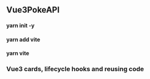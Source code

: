 ## Vue3PokeAPI

#### yarn init -y
#### yarn add vite
#### yarn vite

### Vue3 cards, lifecycle hooks and reusing code
